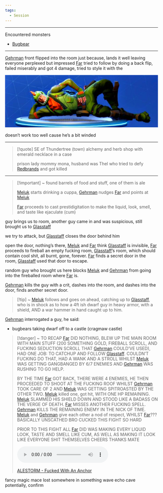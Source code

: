```yaml
---
tags:
  - Session
---
```

- - -
Encountered monsters
- [Bugbear](Bugbear)
- - -
[Gehrman](Gehrman%20Sparrow.md) front flipped into the room just because, lands it well leaving everyone perplexed but impressed
[Far](Far%20Alskare.md) tried to follow by doing a back flip, failed miserably and got 4 damage, tried to style it with the 

![450](images/Pasted%20image%2020240726192338.png)

doesn’t work too well cause he’s a bit winded
- - -

> [!quote] SE of Thundertree (town) alchemy and herb shop with emerald necklace in a case 
> 
> prison lady mommy mona, husband was Thel who tried to defy [Redbrands](Redbrands.md) and got killed

- - - 

> [!important] ~
> found barrels of food and stuff, one of them is ale
> 
> [Meluk](Meluk%20McDod.md) starts drinking a cuppa, [Gehrman](Gehrman%20Sparrow.md) nudges [Far](Far%20Alskare.md) and points at [Meluk](Meluk%20McDod.md)
> 
> [Far](Far%20Alskare.md) proceeds to cast prestidigitation to make the liquid, look, smell, and taste like ejaculate (cum) 

guy brings us to room, another guy came in and was suspicious, still brought us to [Glasstaff](Glasstaff.md) 

we try to attack, but [Glasstaff](Glasstaff.md) closes the door behind him

open the door, nothing’s there, [Meluk](Meluk%20McDod.md) and [Far](Far%20Alskare.md) think [Glasstaff](Glasstaff.md) is invisible, [Far](Far%20Alskare.md) proceeds to fireball an empty fucking room, [Glasstaff](Glasstaff.md)’s room, which should contain cool shit, all burnt, gone, forever. [Far](Far%20Alskare.md) finds a secret door in the room, [Glasstaff](Glasstaff.md) used that door to escape. 

random guy who brought us here blocks [Meluk](Meluk%20McDod.md) and [Gehrman](Gehrman%20Sparrow.md) from going into the fireballed room where [Far](Far%20Alskare.md) is. 

[Gehrman](Gehrman%20Sparrow.md) kills the guy with a crit, dashes into the room, and dashes into the door, finds another secret door. 


> [!tip] ~
> [Meluk](Meluk%20McDod.md) follows and goes on ahead, catching up to [Glasstaff](Glasstaff.md), who is in shock as to how a 4ft ish dwarf guy in heavy armor, with a shield, AND a war hammer in hand caught up to him.

[Gehrman](Gehrman%20Sparrow.md) interrogated a guy, he said: 
- bugbears taking dwarf off to a castle (cragmaw castle)

> [!danger] ~
> TO RECAP [Far](Far%20Alskare.md) DID NOTHING, BLEW UP THE MAIN ROOM WITH MAIN STUFF (200 SOMETHING GOLD, FIREBALL SCROLL, AND FUCKING SEDUCTION SCROLL THAT [Gehrman](Gehrman%20Sparrow.md) COULD’VE USED), HAD ONE JOB: TO CATCHUP AND FOLLOW [Glasstaff](Glasstaff.md). COULDN’T FUCKING DO THAT, HAD A WANK AND A STROLL WHILST [Meluk](Meluk%20McDod.md) WAS GETTING GANGBANGED BY 6/7 ENEMIES AND [Gehrman](Gehrman%20Sparrow.md) WAS RUSHING TO GO HELP. 
> 
> BY THE TIME [Far](Far%20Alskare.md) GOT BACK, THERE WERE 4 ENEMIES, HE THEN PROCEEDED TO SHOOT AT THE FUCKING ROOF WHILST [Gehrman](Gehrman%20Sparrow.md) TOOK CARE OF 2 AND [Meluk](Meluk%20McDod.md) WAS GETTING SPITROASTED BY THE OTHER TWO. [Meluk](Meluk%20McDod.md) killed one, got hit, WITH ONE HP REMAINING. [Meluk](Meluk%20McDod.md) SLAMMED HIS SHIELD DOWN AND STOOD LIKE A BADASS ON THE VERGE OF DEATH. [Far](Far%20Alskare.md) MISSES ANOTHER FUCKING SPELL. [Gehrman](Gehrman%20Sparrow.md) KILLS THE REMAINING ENEMY IN THE NICK OF TIME. [Meluk](Meluk%20McDod.md) and [Gehrman](Gehrman%20Sparrow.md) give each other a nod of respect, WHILST [Far](Far%20Alskare.md)??? BASICALLY UNSCATHED BRO CUCKED THIS FIGHT SO HARD 
> 
> PRIOR TO THIS FIGHT ALL [Far](Far%20Alskare.md) DID WAS MAKING EVERY LIQUID LOOK, TASTE AND SMELL LIKE CUM, AS WELL AS MAKING IT LOOK LIKE EVERYONE SHIT THEMSELVES CHEERS THANKS MATE 
>  
>  ![ALESTORM - FUCKED WITH AN ANCHOR](images/ALESTORM%20-%20Fucked%20With%20An%20Anchor.mp3)
>  
>  [ALESTORM - Fucked With An Anchor](https://www.youtube.com/watch?v=th4Czv1j3F8)

fancy magic mace lost somewhere in something wave echo cave potentially, confirm 

